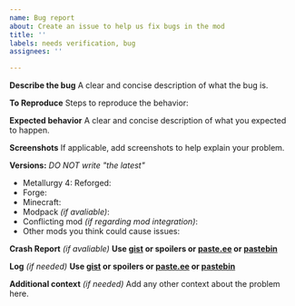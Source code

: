 ```yaml
---
name: Bug report
about: Create an issue to help us fix bugs in the mod
title: ''
labels: needs verification, bug
assignees: ''

---
```


**Describe the bug**
A clear and concise description of what the bug is.

**To Reproduce**
Steps to reproduce the behavior:

**Expected behavior**
A clear and concise description of what you expected to happen.

**Screenshots**
If applicable, add screenshots to help explain your problem.

**Versions:** _DO NOT write "the latest"_
- Metallurgy 4: Reforged: 
- Forge: 
- Minecraft:
- Modpack _(if avaliable)_:
- Conflicting mod _(if regarding mod integration)_:
- Other mods you think could cause issues:  

**Crash Report** _(if avaliable)_ 
**Use [gist](https://gist.github.com) or spoilers or [paste.ee](https://paste.ee) or [pastebin](https://pastebin.com)**

**Log** _(if needed)_
**Use [gist](https://gist.github.com) or spoilers or [paste.ee](https://paste.ee) or [pastebin](https://pastebin.com)**

**Additional context** _(if needed)_
Add any other context about the problem here.
